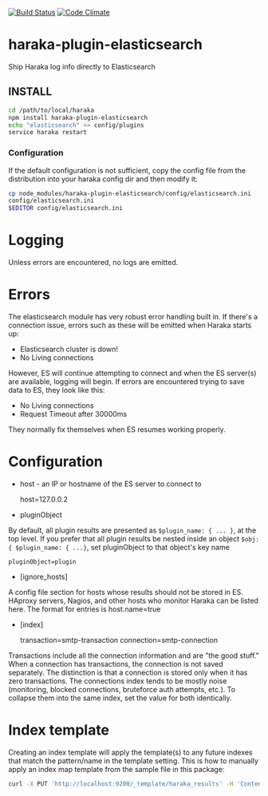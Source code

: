 [![Build Status][ci-img]][ci-url]
[![Code Climate][clim-img]][clim-url]

# haraka-plugin-elasticsearch

Ship Haraka log info directly to Elasticsearch

## INSTALL

```sh
cd /path/to/local/haraka
npm install haraka-plugin-elasticsearch
echo "elasticsearch" >> config/plugins
service haraka restart
```

### Configuration

If the default configuration is not sufficient, copy the config file from the distribution into your haraka config dir and then modify it:

```sh
cp node_modules/haraka-plugin-elasticsearch/config/elasticsearch.ini
config/elasticsearch.ini
$EDITOR config/elasticsearch.ini
```

# Logging

Unless errors are encountered, no logs are emitted.

# Errors

The elasticsearch module has very robust error handling built in. If there's a
connection issue, errors such as these will be emitted when Haraka starts
up:

- Elasticsearch cluster is down!
- No Living connections

However, ES will continue attempting to connect and when the ES server(s) are
available, logging will begin. If errors are encountered trying to save data
to ES, they look like this:

- No Living connections
- Request Timeout after 30000ms

They normally fix themselves when ES resumes working properly.

# Configuration

- host - an IP or hostname of the ES server to connect to

  host=127.0.0.2

- pluginObject

By default, all plugin results are presented as `$plugin_name: { ... }`, at
the top level. If you prefer that all plugin results be nested inside an
object `$obj: { $plugin_name: { ...}`, set pluginObject to that object's key name

    pluginObject=plugin

- [ignore_hosts]

A config file section for hosts whose results should not be stored in
ES. HAproxy servers, Nagios, and other hosts who monitor Haraka can be listed
here. The format for entries is host.name=true

- [index]

  transaction=smtp-transaction
  connection=smtp-connection

Transactions include all the connection information and are "the good stuff."
When a connection has transactions, the connection is not saved separately.
The distinction is that a connection is stored only when it has zero
transactions. The connections index tends to be mostly noise (monitoring,
blocked connections, bruteforce auth attempts, etc.). To collapse them into
the same index, set the value for both identically.

# Index template

Creating an index template will apply the template(s) to any future indexes that
match the pattern/name in the template setting. This is how to manually apply
an index map template from the sample file in this package:

```sh
curl -X PUT 'http://localhost:9200/_template/haraka_results' -H 'Content-Type: application/json' -d @templates/index/v8.json
```

<!-- leave these buried at the bottom of the document -->

[ci-img]: https://github.com/haraka/haraka-plugin-elasticsearch/actions/workflows/ci.yml/badge.svg
[ci-url]: https://github.com/haraka/haraka-plugin-elasticsearch/actions/workflows/ci.yml
[clim-img]: https://codeclimate.com/github/haraka/haraka-plugin-elasticsearch/badges/gpa.svg
[clim-url]: https://codeclimate.com/github/haraka/haraka-plugin-elasticsearch
